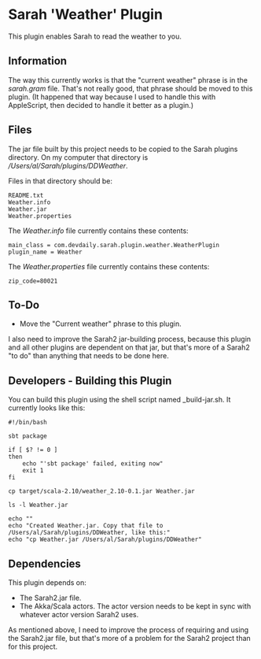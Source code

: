 
Sarah 'Weather' Plugin
======================

This plugin enables Sarah to read the weather to you.


Information
-----------

The way this currently works is that the "current weather" phrase is in the
_sarah.gram_ file. That's not really good, that phrase should be moved to
this plugin. (It happened that way because I used to handle this with
AppleScript, then decided to handle it better as a plugin.)


Files
-----

The jar file built by this project needs to be copied to the Sarah plugins directory.
On my computer that directory is _/Users/al/Sarah/plugins/DDWeather_.

Files in that directory should be:

    README.txt
    Weather.info
    Weather.jar
    Weather.properties

The _Weather.info_ file currently contains these contents:

    main_class = com.devdaily.sarah.plugin.weather.WeatherPlugin
    plugin_name = Weather

The _Weather.properties_ file currently contains these contents:

    zip_code=80021


To-Do
-----

* Move the "Current weather" phrase to this plugin.

I also need to improve the Sarah2 jar-building process, because this plugin and all
other plugins are dependent on that jar, but that's more of a Sarah2 "to do" than 
anything that needs to be done here. 


Developers - Building this Plugin
---------------------------------

You can build this plugin using the shell script named _build-jar.sh. It currently looks like this:

    #!/bin/bash

    sbt package

    if [ $? != 0 ]
    then
        echo "'sbt package' failed, exiting now"
        exit 1
    fi

    cp target/scala-2.10/weather_2.10-0.1.jar Weather.jar

    ls -l Weather.jar

    echo ""
    echo "Created Weather.jar. Copy that file to /Users/al/Sarah/plugins/DDWeather, like this:"
    echo "cp Weather.jar /Users/al/Sarah/plugins/DDWeather"


Dependencies
------------

This plugin depends on:

* The Sarah2.jar file.
* The Akka/Scala actors. The actor version needs to be kept in sync with whatever actor version Sarah2 uses.

As mentioned above, I need to improve the process of requiring and using the Sarah2.jar file,
but that's more of a problem for the Sarah2 project than for this project. 









